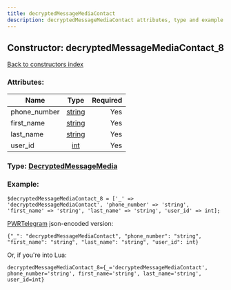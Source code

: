 ```yaml
---
title: decryptedMessageMediaContact
description: decryptedMessageMediaContact attributes, type and example
---
```

## Constructor: decryptedMessageMediaContact\_8  
[Back to constructors index](index.md)



### Attributes:

| Name     |    Type       | Required |
|----------|:-------------:|---------:|
|phone\_number|[string](../types/string.md) | Yes|
|first\_name|[string](../types/string.md) | Yes|
|last\_name|[string](../types/string.md) | Yes|
|user\_id|[int](../types/int.md) | Yes|



### Type: [DecryptedMessageMedia](../types/DecryptedMessageMedia.md)


### Example:

```
$decryptedMessageMediaContact_8 = ['_' => 'decryptedMessageMediaContact', 'phone_number' => 'string', 'first_name' => 'string', 'last_name' => 'string', 'user_id' => int];
```  

[PWRTelegram](https://pwrtelegram.xyz) json-encoded version:

```
{"_": "decryptedMessageMediaContact", "phone_number": "string", "first_name": "string", "last_name": "string", "user_id": int}
```


Or, if you're into Lua:  


```
decryptedMessageMediaContact_8={_='decryptedMessageMediaContact', phone_number='string', first_name='string', last_name='string', user_id=int}

```


